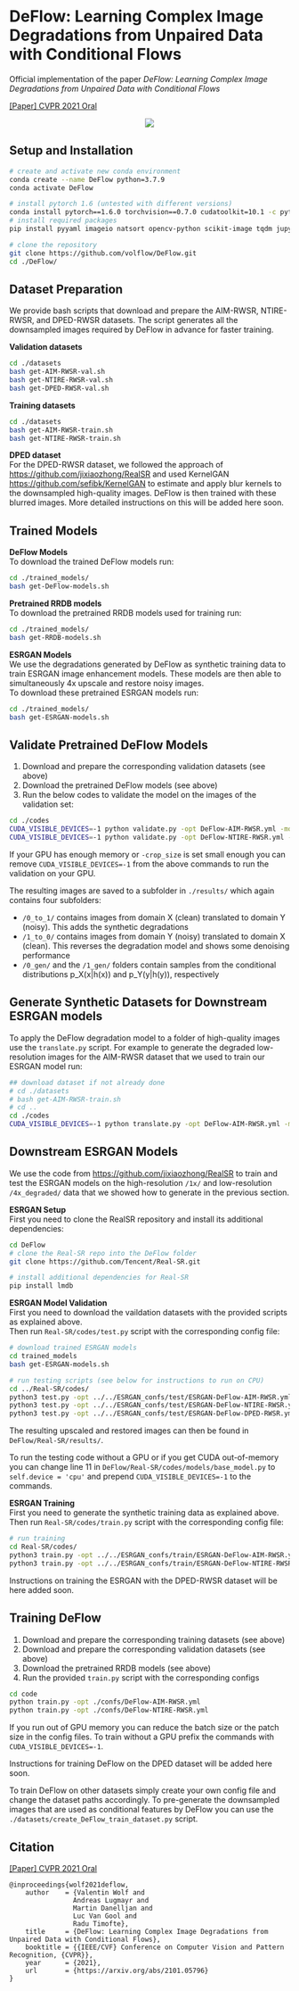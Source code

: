 # DeFlow: Learning Complex Image Degradations from Unpaired Data with Conditional Flows
Official implementation of the paper *DeFlow: Learning Complex Image Degradations from Unpaired Data with Conditional Flows*  

[[Paper] CVPR 2021 Oral](https://arxiv.org/abs/2101.05796)

<p align="center">
  <img src="./DeFlow_opening_figure.png" />
</p>

## Setup and Installation
```bash
# create and activate new conda environment
conda create --name DeFlow python=3.7.9
conda activate DeFlow

# install pytorch 1.6 (untested with different versions)
conda install pytorch==1.6.0 torchvision==0.7.0 cudatoolkit=10.1 -c pytorch
# install required packages
pip install pyyaml imageio natsort opencv-python scikit-image tqdm jupyter psutil tensorboard

# clone the repository
git clone https://github.com/volflow/DeFlow.git
cd ./DeFlow/
```

## Dataset Preparation
We provide bash scripts that download and prepare the AIM-RWSR, NTIRE-RWSR, and DPED-RWSR datasets.
The script generates all the downsampled images required by DeFlow in advance for faster training. 


**Validation datasets**  
```bash
cd ./datasets
bash get-AIM-RWSR-val.sh 
bash get-NTIRE-RWSR-val.sh 
bash get-DPED-RWSR-val.sh 
```

**Training datasets**  
```bash
cd ./datasets
bash get-AIM-RWSR-train.sh 
bash get-NTIRE-RWSR-train.sh 
```

**DPED dataset**  
For the DPED-RWSR dataset, we followed the approach of https://github.com/jixiaozhong/RealSR and used KernelGAN https://github.com/sefibk/KernelGAN to estimate and apply blur kernels to the downsampled high-quality images.
DeFlow is then trained with these blurred images.
More detailed instructions on this will be added here soon.

## Trained Models
**DeFlow Models**  
To download the trained DeFlow models run:
```bash
cd ./trained_models/
bash get-DeFlow-models.sh 
```

**Pretrained RRDB models**  
To download the pretrained RRDB models used for training run:
```bash
cd ./trained_models/
bash get-RRDB-models.sh 
```

**ESRGAN Models**  
We use the degradations generated by DeFlow as synthetic training data to train ESRGAN image enhancement models.
These models are then able to simultaneously 4x upscale and restore noisy images.  
To download these pretrained ESRGAN models run:
```bash
cd ./trained_models/
bash get-ESRGAN-models.sh 
```

## Validate Pretrained DeFlow Models
1. Download and prepare the corresponding validation datasets (see above)
2. Download the pretrained DeFlow models (see above)
3. Run the below codes to validate the model on the images of the validation set:
```bash
cd ./codes
CUDA_VISIBLE_DEVICES=-1 python validate.py -opt DeFlow-AIM-RWSR.yml -model_path ../trained_models/DeFlow_models/DeFlow-AIM-RWSR-100k.pth -crop_size 256 -n_max 5;
CUDA_VISIBLE_DEVICES=-1 python validate.py -opt DeFlow-NTIRE-RWSR.yml -model_path ../trained_models/DeFlow_models/DeFlow-NTIRE-RWSR-100k.pth -crop_size 256 -n_max 5;
```

If your GPU has enough memory or `-crop_size` is set small enough you can remove `CUDA_VISIBLE_DEVICES=-1` from the above commands to run the validation on your GPU.

The resulting images are saved to a subfolder in `./results/` which again contains four subfolders:
- `/0_to_1/` contains images from domain X (clean) translated to domain Y (noisy). This adds the synthetic degradations
- `/1_to_0/` contains images from domain Y (noisy) translated to domain X (clean). This reverses the degradation model and shows some denoising performance
- `/0_gen/` and the `/1_gen/` folders contain samples from the conditional distributions p_X(x|h(x)) and p_Y(y|h(y)), respectively

## Generate Synthetic Datasets for Downstream ESRGAN models
To apply the DeFlow degradation model to a folder of high-quality images use the `translate.py` script.
For example to generate the degraded low-resolution images for the AIM-RWSR dataset that we used to train our ESRGAN model run:
```bash
## download dataset if not already done
# cd ./datasets
# bash get-AIM-RWSR-train.sh
# cd ..
cd ./codes
CUDA_VISIBLE_DEVICES=-1 python translate.py -opt DeFlow-AIM-RWSR.yml -model_path ../trained_models/DeFlow_models/DeFlow-AIM-RWSR-100k.pth -source_dir ../datasets/AIM-RWSR/train-clean-images/4x/ -out_dir ../datasets/AIM-RWSR/train-clean-images/4x_degraded/
```

## Downstream ESRGAN Models
We use the code from https://github.com/jixiaozhong/RealSR to train and test the ESRGAN models on the high-resolution `/1x/` and low-resolution `/4x_degraded/` data that we showed how to generate in the previous section.  


**ESRGAN Setup**  
First you need to clone the RealSR repository and install its additional dependencies:

```bash
cd DeFlow 
# clone the Real-SR repo into the DeFlow folder
git clone https://github.com/Tencent/Real-SR.git

# install additional dependencies for Real-SR
pip install lmdb
```

**ESRGAN Model Validation**  
First you need to download the vaildation datasets with the provided scripts as explained above.   
Then run `Real-SR/codes/test.py` script with the corresponding config file:

```bash
# download trained ESRGAN models
cd trained_models
bash get-ESRGAN-models.sh 

# run testing scripts (see below for instructions to run on CPU)
cd ../Real-SR/codes/
python3 test.py -opt ../../ESRGAN_confs/test/ESRGAN-DeFlow-AIM-RWSR.yml
python3 test.py -opt ../../ESRGAN_confs/test/ESRGAN-DeFlow-NTIRE-RWSR.yml
python3 test.py -opt ../../ESRGAN_confs/test/ESRGAN-DeFlow-DPED-RWSR.yml
```
The resulting upscaled and restored images can then be found in `DeFlow/Real-SR/results/`.   

To run the testing code without a GPU or if you get CUDA out-of-memory you can change line 11 in `DeFlow/Real-SR/codes/models/base_model.py` to `self.device = 'cpu'` and prepend `CUDA_VISIBLE_DEVICES=-1` to the commands.


**ESRGAN Training**  
First you need to generate the synthetic training data as explained above.   
Then run `Real-SR/codes/train.py` script with the corresponding config file:

```bash
# run training
cd Real-SR/codes/
python3 train.py -opt ../../ESRGAN_confs/train/ESRGAN-DeFlow-AIM-RWSR.yml
python3 train.py -opt ../../ESRGAN_confs/train/ESRGAN-DeFlow-NTIRE-RWSR.yml
```

Instructions on training the ESRGAN with the DPED-RWSR dataset will be here added soon.


## Training DeFlow
1. Download and prepare the corresponding training datasets (see above)
2. Download and prepare the corresponding validation datasets (see above)
3. Download the pretrained RRDB models (see above)
4. Run the provided `train.py` script with the corresponding configs
```bash
cd code
python train.py -opt ./confs/DeFlow-AIM-RWSR.yml
python train.py -opt ./confs/DeFlow-NTIRE-RWSR.yml
```

If you run out of GPU memory you can reduce the batch size or the patch size in the config files.
To train without a GPU prefix the commands with `CUDA_VISIBLE_DEVICES=-1`.

Instructions for training DeFlow on the DPED dataset will be added here soon.

To train DeFlow on other datasets simply create your own config file and change the dataset paths accordingly.
To pre-generate the downsampled images that are used as conditional features by DeFlow you can use the `./datasets/create_DeFlow_train_dataset.py` script.

## Citation
[[Paper] CVPR 2021 Oral](https://arxiv.org/abs/2101.05796)
```
@inproceedings{wolf2021deflow,
    author    = {Valentin Wolf and
                Andreas Lugmayr and
                Martin Danelljan and
                Luc Van Gool and
                Radu Timofte},
    title     = {DeFlow: Learning Complex Image Degradations from Unpaired Data with Conditional Flows},
    booktitle = {{IEEE/CVF} Conference on Computer Vision and Pattern Recognition, {CVPR}},
    year      = {2021},
    url       = {https://arxiv.org/abs/2101.05796}
}
```

